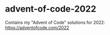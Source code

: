 # advent-of-code-2022
Contains my "Advent of Code" solutions for 2022: https://adventofcode.com/2022
